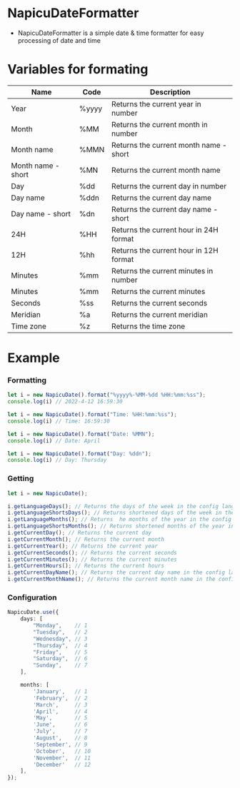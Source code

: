 # NapicuDateFormatter

- NapicuDateFormatter is a simple date & time formatter for easy processing of date and time 

# Variables for formating
<table>
   <thead>
      <tr>
         <th>Name</th>
         <th>Code</th>
         <th>Description</th>
      </tr>
   </thead>
   <tbody>
      <tr>
         <td>Year</td>
         <td>%yyyy</td>
         <td>Returns the current year in number</td>
      </tr>
      <tr>
         <td>Month</td>
         <td>%MM</td>
         <td>Returns the current month in number</td>
      </tr>
      <tr>
         <td>Month name</td>
         <td>%MMN</td>
         <td>Returns the current month name - short</td>
      </tr>
      <tr>
         <td>Month name - short</td>
         <td>%MN</td>
         <td>Returns the current month name</td>
      </tr>
      <tr>
         <td>Day</td>
         <td>%dd</td>
         <td>Returns the current day in number</td>
      </tr>
      <tr>
         <td>Day name</td>
         <td>%ddn</td>
         <td>Returns the current day name</td>
      </tr>
      <tr>
         <td>Day name - short</td>
         <td>%dn</td>
         <td>Returns the current day name - short</td>
      </tr>
      <tr>
         <td>24H</td>
         <td>%HH</td>
         <td>Returns the current hour in 24H format</td>
      </tr>
      <tr>
         <td>12H</td>
         <td>%hh</td>
         <td>Returns the current hour in 12H format</td>
      </tr>
      <tr>
         <td>Minutes</td>
         <td>%mm</td>
         <td>Returns the current minutes in number</td>
      </tr>
      <tr>
         <td>Minutes</td>
         <td>%mm</td>
         <td>Returns the current minutes</td>
      </tr>
      <tr>
         <td>Seconds</td>
         <td>%ss</td>
         <td>Returns the current seconds</td>
      </tr>
      <tr>
         <td>Meridian</td>
         <td>%a</td>
    <td>Returns the current meridian</td>
      </tr>
      <tr>
         <td>Time zone</td>
         <td>%z</td>
         <td>Returns the time zone</td>
      </tr>
   </tbody>
</table>


# Example
### Formatting
```typescript
let i = new NapicuDate().format("%yyyy%-%MM-%dd %HH:%mm:%ss");
console.log(i) // 2022-4-12 16:59:30
```

```typescript
let i = new NapicuDate().format("Time: %HH:%mm:%ss");
console.log(i) // Time: 16:59:30
```

```typescript
let i = new NapicuDate().format("Date: %MMN");
console.log(i) // Date: April
```

```typescript
let i = new NapicuDate().format("Day: %ddn");
console.log(i) // Day: Thursday
```

### Getting

```typescript
let i = new NapicuDate();

i.getLanguageDays(); // Returns the days of the week in the config language
i.getLanguageShortsDays(); // Returns shortened days of the week in the config language
i.getLanguageMonths(); // Returns  he months of the year in the config language
i.getLanguageShortsMonths(); // Returns shortened months of the year in the config language
i.getCurrentDay(); // Returns the current day
i.getCurrentMonth(); // Returns the current month
i.getCurrentYear(); // Returns the current year
i.getCurrentSeconds(); // Returns the current seconds
i.getCurrentMinutes(); // Returns the current minutes
i.getCurrentHours(); // Returns the current hours
i.getCurrentDayName(); // Returns the current day name in the config language
i.getCurrentMonthName(); // Returns the current month name in the config language
```
### Configuration

```typescript
NapicuDate.use({
    days: [
        "Monday",    // 1
        "Tuesday",   // 2
        "Wednesday", // 3
        "Thursday",  // 4
        "Friday",    // 5
        "Saturday",  // 6
        "Sunday",    // 7
    ],

    months: [
        'January',   // 1
        'February',  // 2
        'March',     // 3
        'April',     // 4
        'May',       // 5
        'June',      // 6
        'July',      // 7
        'August',    // 8
        'September', // 9
        'October',   // 10
        'November',  // 11
        'December'   // 12
    ],
});
```
